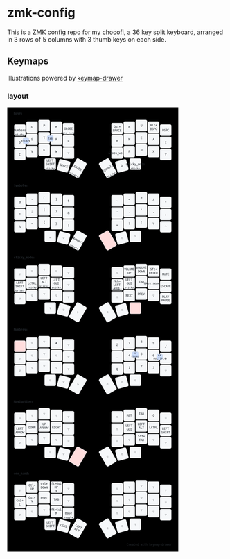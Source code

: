 # zmk-config

This is a [ZMK](https://zmk.dev) config repo for my [chocofi](https://github.com/pashutk/chocofi), a 36 key split keyboard, arranged in 3 rows of 5 columns with 3 thumb keys on each side.

## Keymaps

Illustrations powered by [keymap-drawer](https://caksoylar.github.io/keymap-drawer?keymap_yaml=H4sIAAAAAAAC_-1ZzXPbRBS_568QBbx2cYI_8tEKyqDIcmKiyEaSk6YhUZ1YM_X4Q66llHqCmaE3mIELDAc4AQcGBrgQLjBckv-kfwmrfSvtSrEaM047ntY56Mm_33u7b9--Xe3bdBpD58QThdOH3bbVtodHTmPQFIVjZ9CzrYHjNTy7mRV8skM1VWmvWjctt99peVbx8YpVHC1gzh644oIglJSyLxaFU6z6YVZwRQHdRyMC7YaEkhUeYOIQgcLTJ79RFZ_UgTw_4zCTYGXN0hm2F2Aqw-oEO2RAhQDnZ4BUybMWshJhVdnUuTYMAJWyKUiqyfASwzfqFYaXGW5sVsqcxQZheifdfqNpucMuYzYTmQ8Io1c2Ni81t5XggMqZRDxG-A84f4TRybhHnnfJUybPndBunRhtK6WKxAdcI7DX6jRtALdZT1mYyneY9hL0J3Kz-DaBPoL5_YQjFEOWagrXKzcdprSeMG6jJslgtFPZZvC6JG8lUIpmKnpi6Dkvgkw7P2PZ_PTbf7OCN-zbOAaDRs8dTcCgi19ojl98Ho6XKD6wO83RlG3_HbT9HeLh3wP4ywj8ZwB_jSZr_ofA4DM0nadzZs5cJ3M47aL8NcjsL1CgM_16fFaH_wQdfh9Zkn8E8FcR-CyAv5lwpf4YGDyZr9Q5M0MMOSyIL-WQ0cVftouuVPoJBS9O-Ha13cvGXPw8RaOx_Rl9-mpFjx1VYSGh12D8h-T5BmCnNLlGLDboJv0qnPIflzUKjiiIblHL2yDfYqrvo3HlET64AxwtNVIUjZzQ04AZm3wZkxn_yYXiIM01uYzitRBRyXAqK7wK7poovMsprKJocQSDf4-PyOKlGulGEJs3aWxep_ImlftUHnDRztHA7vNt5yl4wIMFCmZ5sAjgEgfdoXp3Andx8RayVkJRdL35uMR7ikspmoF0-KlHra71sTNowm9VSpM4Z-CXkVY30vcyGd5Ertb2gPUp8lZSylwW9ezHntVp9WzL7nn2gEYg1R_Yj1rOictT4GVNMkxlXAlHQiNXNVOv0uz1MxZeaNTYD5JdvKM-yir_6q6WXJbXa4Kk69XdaCZy9xk-lFSicw7rbJ3FfCopqkIHGYa-7REti2iF8fehSMBjItW2h9bA7tsNL0Lg6WCm_2MvJtcPUjosuTNkvjACLmcmyTHcN6QNsVW0kk_5BfiLPjfEvzMpd-jiYLk2jVV5DcQtELdB5HOzciBJHTmO13EaTbw4wLdlECsgVqnD-RlxWK3KW9QlEAUQRQoWnkOf63hPUHV2VwQLE-_To0tYjmD0Fmz2z7DrZBFpimHg_UKOQ1LdrMaxiibze8AsD26nqgolDS4d63Qr9LF6bWZcn_gWoaYrcNVaU6U9_P2qGzAeTblrJizkmVgDqjjPwJnOwMk_DFem4KzXSSw_xxcT8ZyOpfx1OeP_80lM-vg--7Tw3C8dk3IhfqgZf0YovMJnhOmT8gUn4rHTPXJccWFR6IvCfr6QFfJrB1i_7ZdOtnts5fy5dkQht-RPcwPDntNHgf4q1i-G-seNvhsWdRGbI8fznG5otozNVuLd_AfrVozRUB4AAA%3D%3D)

### layout

![layout](./layout.png)
